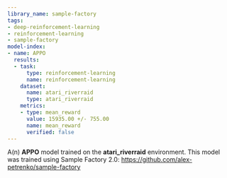 ```yaml
---
library_name: sample-factory
tags:
- deep-reinforcement-learning
- reinforcement-learning
- sample-factory
model-index:
- name: APPO
  results:
  - task:
      type: reinforcement-learning
      name: reinforcement-learning
    dataset:
      name: atari_riverraid
      type: atari_riverraid
    metrics:
    - type: mean_reward
      value: 15935.00 +/- 755.00
      name: mean_reward
      verified: false
---
```


A(n) **APPO** model trained on the **atari_riverraid** environment.
This model was trained using Sample Factory 2.0: https://github.com/alex-petrenko/sample-factory
    